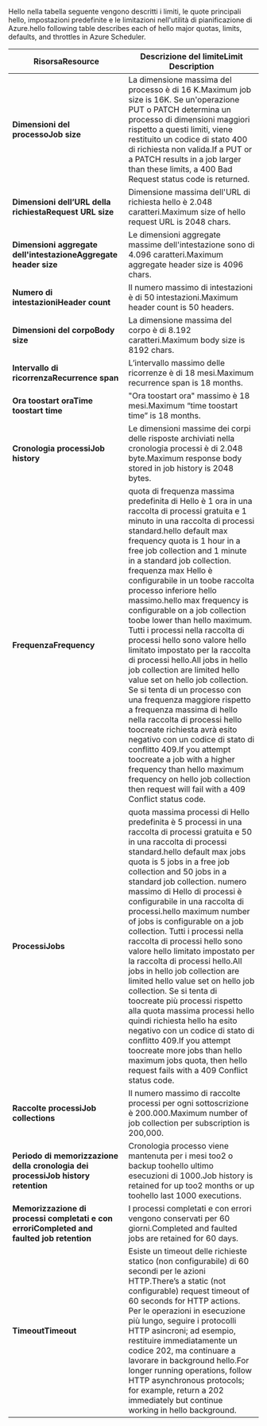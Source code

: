 <span data-ttu-id="4c8e4-101">Hello nella tabella seguente vengono descritti i limiti, le quote principali hello, impostazioni predefinite e le limitazioni nell'utilità di pianificazione di Azure.</span><span class="sxs-lookup"><span data-stu-id="4c8e4-101">hello following table describes each of hello major quotas, limits, defaults, and throttles in Azure Scheduler.</span></span>

| <span data-ttu-id="4c8e4-102">Risorsa</span><span class="sxs-lookup"><span data-stu-id="4c8e4-102">Resource</span></span> | <span data-ttu-id="4c8e4-103">Descrizione del limite</span><span class="sxs-lookup"><span data-stu-id="4c8e4-103">Limit Description</span></span> |
| --- | --- |
| <span data-ttu-id="4c8e4-104">**Dimensioni del processo**</span><span class="sxs-lookup"><span data-stu-id="4c8e4-104">**Job size**</span></span> |<span data-ttu-id="4c8e4-105">La dimensione massima del processo è di 16 K.</span><span class="sxs-lookup"><span data-stu-id="4c8e4-105">Maximum job size is 16K.</span></span> <span data-ttu-id="4c8e4-106">Se un'operazione PUT o PATCH determina un processo di dimensioni maggiori rispetto a questi limiti, viene restituito un codice di stato 400 di richiesta non valida.</span><span class="sxs-lookup"><span data-stu-id="4c8e4-106">If a PUT or a PATCH results in a job larger than these limits, a 400 Bad Request status code is returned.</span></span> |
| <span data-ttu-id="4c8e4-107">**Dimensioni dell’URL della richiesta**</span><span class="sxs-lookup"><span data-stu-id="4c8e4-107">**Request URL size**</span></span> |<span data-ttu-id="4c8e4-108">Dimensione massima dell'URL di richiesta hello è 2.048 caratteri.</span><span class="sxs-lookup"><span data-stu-id="4c8e4-108">Maximum size of hello request URL is 2048 chars.</span></span> |
| <span data-ttu-id="4c8e4-109">**Dimensioni aggregate dell'intestazione**</span><span class="sxs-lookup"><span data-stu-id="4c8e4-109">**Aggregate header size**</span></span> |<span data-ttu-id="4c8e4-110">Le dimensioni aggregate massime dell'intestazione sono di 4.096 caratteri.</span><span class="sxs-lookup"><span data-stu-id="4c8e4-110">Maximum aggregate header size is 4096 chars.</span></span> |
| <span data-ttu-id="4c8e4-111">**Numero di intestazioni**</span><span class="sxs-lookup"><span data-stu-id="4c8e4-111">**Header count**</span></span> |<span data-ttu-id="4c8e4-112">Il numero massimo di intestazioni è di 50 intestazioni.</span><span class="sxs-lookup"><span data-stu-id="4c8e4-112">Maximum header count is 50 headers.</span></span> |
| <span data-ttu-id="4c8e4-113">**Dimensioni del corpo**</span><span class="sxs-lookup"><span data-stu-id="4c8e4-113">**Body size**</span></span> |<span data-ttu-id="4c8e4-114">La dimensione massima del corpo è di 8.192 caratteri.</span><span class="sxs-lookup"><span data-stu-id="4c8e4-114">Maximum body size is 8192 chars.</span></span> |
| <span data-ttu-id="4c8e4-115">**Intervallo di ricorrenza**</span><span class="sxs-lookup"><span data-stu-id="4c8e4-115">**Recurrence span**</span></span> |<span data-ttu-id="4c8e4-116">L’intervallo massimo delle ricorrenze è di 18 mesi.</span><span class="sxs-lookup"><span data-stu-id="4c8e4-116">Maximum recurrence span is 18 months.</span></span> |
| <span data-ttu-id="4c8e4-117">**Ora toostart ora**</span><span class="sxs-lookup"><span data-stu-id="4c8e4-117">**Time toostart time**</span></span> |<span data-ttu-id="4c8e4-118">"Ora toostart ora" massimo è 18 mesi.</span><span class="sxs-lookup"><span data-stu-id="4c8e4-118">Maximum “time toostart time” is 18 months.</span></span> |
| <span data-ttu-id="4c8e4-119">**Cronologia processi**</span><span class="sxs-lookup"><span data-stu-id="4c8e4-119">**Job history**</span></span> |<span data-ttu-id="4c8e4-120">Le dimensioni massime dei corpi delle risposte archiviati nella cronologia processi è di 2.048 byte.</span><span class="sxs-lookup"><span data-stu-id="4c8e4-120">Maximum response body stored in job history is 2048 bytes.</span></span> |
| <span data-ttu-id="4c8e4-121">**Frequenza**</span><span class="sxs-lookup"><span data-stu-id="4c8e4-121">**Frequency**</span></span> |<span data-ttu-id="4c8e4-122">quota di frequenza massima predefinita di Hello è 1 ora in una raccolta di processi gratuita e 1 minuto in una raccolta di processi standard.</span><span class="sxs-lookup"><span data-stu-id="4c8e4-122">hello default max frequency quota is 1 hour in a free job collection and 1 minute in a standard job collection.</span></span> <span data-ttu-id="4c8e4-123">frequenza max Hello è configurabile in un toobe raccolta processo inferiore hello massimo.</span><span class="sxs-lookup"><span data-stu-id="4c8e4-123">hello max frequency is configurable on a job collection toobe lower than hello maximum.</span></span> <span data-ttu-id="4c8e4-124">Tutti i processi nella raccolta di processi hello sono valore hello limitato impostato per la raccolta di processi hello.</span><span class="sxs-lookup"><span data-stu-id="4c8e4-124">All jobs in hello job collection are limited hello value set on hello job collection.</span></span> <span data-ttu-id="4c8e4-125">Se si tenta di un processo con una frequenza maggiore rispetto a frequenza massima di hello nella raccolta di processi hello toocreate richiesta avrà esito negativo con un codice di stato di conflitto 409.</span><span class="sxs-lookup"><span data-stu-id="4c8e4-125">If you attempt toocreate a job with a higher frequency than hello maximum frequency on hello job collection then request will fail with a 409 Conflict status code.</span></span> |
| <span data-ttu-id="4c8e4-126">**Processi**</span><span class="sxs-lookup"><span data-stu-id="4c8e4-126">**Jobs**</span></span> |<span data-ttu-id="4c8e4-127">quota massima processi di Hello predefinita è 5 processi in una raccolta di processi gratuita e 50 in una raccolta di processi standard.</span><span class="sxs-lookup"><span data-stu-id="4c8e4-127">hello default max jobs quota is 5 jobs in a free job collection and 50 jobs in a standard job collection.</span></span> <span data-ttu-id="4c8e4-128">numero massimo di Hello di processi è configurabile in una raccolta di processi.</span><span class="sxs-lookup"><span data-stu-id="4c8e4-128">hello maximum number of jobs is configurable on a job collection.</span></span> <span data-ttu-id="4c8e4-129">Tutti i processi nella raccolta di processi hello sono valore hello limitato impostato per la raccolta di processi hello.</span><span class="sxs-lookup"><span data-stu-id="4c8e4-129">All jobs in hello job collection are limited hello value set on hello job collection.</span></span> <span data-ttu-id="4c8e4-130">Se si tenta di toocreate più processi rispetto alla quota massima processi hello quindi richiesta hello ha esito negativo con un codice di stato di conflitto 409.</span><span class="sxs-lookup"><span data-stu-id="4c8e4-130">If you attempt toocreate more jobs than hello maximum jobs quota, then hello request fails with a 409 Conflict status code.</span></span> |
| <span data-ttu-id="4c8e4-131">**Raccolte processi**</span><span class="sxs-lookup"><span data-stu-id="4c8e4-131">**Job collections**</span></span> |<span data-ttu-id="4c8e4-132">Il numero massimo di raccolte processi per ogni sottoscrizione è 200.000.</span><span class="sxs-lookup"><span data-stu-id="4c8e4-132">Maximum number of job collection per subscription is 200,000.</span></span> |
| <span data-ttu-id="4c8e4-133">**Periodo di memorizzazione della cronologia dei processi**</span><span class="sxs-lookup"><span data-stu-id="4c8e4-133">**Job history retention**</span></span> |<span data-ttu-id="4c8e4-134">Cronologia processo viene mantenuta per i mesi too2 o backup toohello ultimo esecuzioni di 1000.</span><span class="sxs-lookup"><span data-stu-id="4c8e4-134">Job history is retained for up too2 months or up toohello last 1000 executions.</span></span> |
| <span data-ttu-id="4c8e4-135">**Memorizzazione di processi completati e con errori**</span><span class="sxs-lookup"><span data-stu-id="4c8e4-135">**Completed and faulted job retention**</span></span> |<span data-ttu-id="4c8e4-136">I processi completati e con errori vengono conservati per 60 giorni.</span><span class="sxs-lookup"><span data-stu-id="4c8e4-136">Completed and faulted jobs are retained for 60 days.</span></span> |
| <span data-ttu-id="4c8e4-137">**Timeout**</span><span class="sxs-lookup"><span data-stu-id="4c8e4-137">**Timeout**</span></span> |<span data-ttu-id="4c8e4-138">Esiste un timeout delle richieste statico (non configurabile) di 60 secondi per le azioni HTTP.</span><span class="sxs-lookup"><span data-stu-id="4c8e4-138">There’s a static (not configurable) request timeout of 60 seconds for HTTP actions.</span></span> <span data-ttu-id="4c8e4-139">Per le operazioni in esecuzione più lungo, seguire i protocolli HTTP asincroni; ad esempio, restituire immediatamente un codice 202, ma continuare a lavorare in background hello.</span><span class="sxs-lookup"><span data-stu-id="4c8e4-139">For longer running operations, follow HTTP asynchronous protocols; for example, return a 202 immediately but continue working in hello background.</span></span> |

